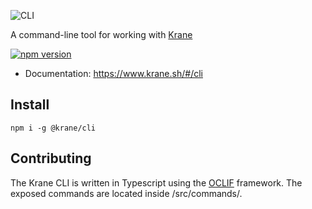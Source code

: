 ![CLI](https://res.cloudinary.com/biensupernice/image/upload/v1602471644/Marketing_-_Krane_CLI_zfw8vh.png)

A command-line tool for working with [Krane](https://krane.sh)

[![npm version](https://badge.fury.io/js/%40krane%2Fcli.svg)](https://badge.fury.io/js/%40krane%2Fcli)

- Documentation: https://www.krane.sh/#/cli

## Install

```
npm i -g @krane/cli
```

## Contributing

The Krane CLI is written in Typescript using the [OCLIF](https://oclif.io/) framework. The exposed commands are located inside /src/commands/.
